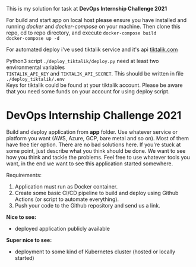 This is my solution for task at **DevOps Internship Challenge 2021**

For build and start app on local host please ensure you have installed and running *docker* and *docker-compose* on your machine. Then clone this repo, cd to repo directory, and execute
`docker-compose build`  
`docker-compose up -d`

For automated deploy i've used tiktalik service and it's api [tiktalik.com](https://tiktalik.com/)

Python3 script `./deploy_tiktalik/deploy.py` need at least two environmental variables   
`TIKTALIK_API_KEY` and `TIKTALIK_API_SECRET`. This should be written in file `./deploy_tiktalik/.env`  
Keys for tiktalik could be found at your tiktalik account. Please be aware that you need some funds on your account for using deploy script.     
# DevOps Internship Challenge 2021

Build and deploy application from **app** folder. Use whatever service or platform you want (AWS, Azure, GCP, bare metal and so on). Most of them have free tier option.
There are no bad solutions here. If you're stuck at some point, just describe what you think should be done. We want to see how you think and tackle the problems. Feel free to use whatever tools you want, in the end we want to see this application started somewhere.

Requirements:

1. Application must run as Docker container.
2. Create some basic CI/CD pipeline to build and deploy using Github Actions (or script to automate everything).
3. Push your code to the Github repository and send us a link.

**Nice to see:**
- deployed application publicly available

**Super nice to see:**
- deployment to some kind of Kubernetes cluster (hosted or locally started)